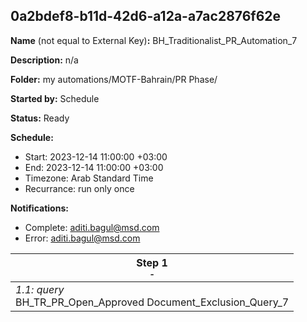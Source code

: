 ## 0a2bdef8-b11d-42d6-a12a-a7ac2876f62e

**Name** (not equal to External Key)**:** BH_Traditionalist_PR_Automation_7

**Description:** n/a

**Folder:** my automations/MOTF-Bahrain/PR Phase/

**Started by:** Schedule

**Status:** Ready

**Schedule:**

* Start: 2023-12-14 11:00:00 +03:00
* End: 2023-12-14 11:00:00 +03:00
* Timezone: Arab Standard Time
* Recurrance: run only once

**Notifications:**

* Complete: aditi.bagul@msd.com
* Error: aditi.bagul@msd.com

| Step 1<br>_<small>-</small>_ |
| --- |
| _1.1: query_<br>BH_TR_PR_Open_Approved Document_Exclusion_Query_7 |

